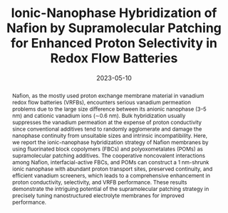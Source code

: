 ---
title: "Ionic-Nanophase Hybridization of Nafion by Supramolecular Patching for Enhanced Proton Selectivity in Redox Flow Batteries"
authors:
- Liang Zhai
- You-Liang Zhu
- Gang Wang
- Haibo He
- Feiran Wang
- Fengjing Jiang
- Shengchao Chai
- Xiang Li
- Haikun Guo
- Lixin Wu
- Haolong Li
date: "2023-05-10"
doi: "10.1021/acs.nanolett.3c00518"
publication_types: ["期刊文章"]
publication: "Nano Letters"
publication_short: "Nano Lett."
abstract: "<!--more-->
Nafion, as the mostly used proton exchange membrane material  in vanadium redox flow batteries (VRFBs), encounters serious vanadium  permeation problems due to the large size difference between its anionic  nanophase (3–5 nm) and cationic vanadium ions (∼0.6 nm). Bulk  hybridization usually suppresses the vanadium permeation at the expense  of proton conductivity since conventional additives tend to randomly  agglomerate and damage the nanophase continuity from unsuitable sizes  and intrinsic incompatibility. Here, we report the ionic-nanophase  hybridization strategy of Nafion membranes by using fluorinated block  copolymers (FBCs) and polyoxometalates (POMs) as supramolecular patching  additives. The cooperative noncovalent interactions among Nafion,  interfacial-active FBCs, and POMs can construct a 1 nm-shrunk ionic  nanophase with abundant proton transport sites, preserved continuity,  and efficient vanadium screeners, which leads to a comprehensive  enhancement in proton conductivity, selectivity, and VRFB performance.  These results demonstrate the intriguing potential of the supramolecular  patching strategy in precisely tuning nanostructured electrolyte  membranes for improved performance."
url_pdf: "https://doi.org/10.1021/acs.nanolett.3c00518"
---